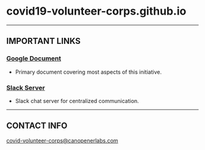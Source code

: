 # covid19-volunteer-corps.github.io

---

## IMPORTANT LINKS
 
### [Google Document](https://docs.google.com/document/d/1Ua71GIGUvdSpyd-ciVLllN1TIxXbHS41XoxDsSqVMLg/edit?usp=sharing)
- Primary document covering most aspects of this initiative.

### [Slack Server](covid-volunteer-corps.slack.com)
- Slack chat server for centralized communication.

---

## CONTACT INFO

covid-volunteer-corps@canopenerlabs.com
